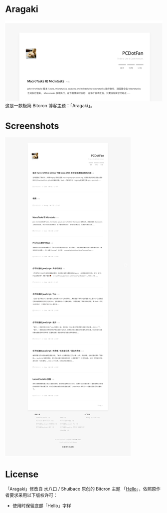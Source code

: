 # Aragaki
![screenshot](screenshots/aragaki.png)
这是一款极简 Bitcron 博客主题：「Aragaki」。

# Screenshots
![screenshot](screenshots/aragaki-index.png)

# License

「Aragaki」修改自 水八口 / Shuibaco 原创的 Bitcron 主题 「[Hello](https://github.com/shuibaco/bitcron-themes)」，依照原作者要求采用以下版权许可：

- 使用时保留底部「Hello」字样
